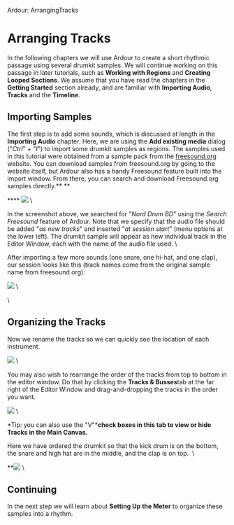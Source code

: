 Ardour: ArrangingTracks

Arranging Tracks
================

In the following chapters we will use Ardour to create a short rhythmic
passage using several drumkit samples. We will continue working on this
passage in later tutorials, such as **Working with Regions** and
**Creating Looped Sections**. We assume that you have read the chapters
in the **Getting Started** section already, and are familiar with
**Importing Audio**, **Tracks** and the **Timeline**.

Importing Samples
-----------------

The first step is to add some sounds, which is discussed at length in
the **Importing Audio** chapter. Here, we are using the **Add existing
media** dialog ("*Ctrl*" + "*I*") to import some drumkit samples as
regions. The samples used in this tutorial were obtained from a sample
pack from the [freesound.org](http://www.freesound.org/) website. You
can download samples from freesound.org by going to the website itself,
but Ardour also has a handy Freesound feature built into the import
window. From there, you can search and download Freesound.org samples
directly.** **

**** ![](static/Ardour3_Freesound.png) \

In the screenshot above, we searched for "*Nord Drum BD*" using the
*Search Freesound* feature of Ardour. Note that we specify that the
audio file should be added "*as new tracks*" and inserted "*at session
start*" (menu options at the lower left). The drumkit sample will appear
as new individual track in the Editor Window, each with the name of the
audio file used. \

After importing a few more sounds (one snare, one hi-hat, and one clap),
our session looks like this (track names come from the original sample
name from freesound.org):

![](static/Ardour3_Freesound_2.png) \

\

Organizing the Tracks
---------------------

Now we rename the tracks so we can quickly see the location of each
instrument.

![](static/Ardour3_Freesound_3.png) \

You may also wish to rearrange the order of the tracks from top to
bottom in the editor window. Do that by clicking the **Tracks &
Busses**tab at the far right of the Editor Window and drag-and-dropping
the tracks in the order you want.

![](static/Ardour3_Freesound_4.png) \

*Tip: you can also use the "V"***check boxes in this tab to view or hide
Tracks in the Main Canvas.**

Here we have ordered the drumkit so that the kick drum is on the bottom,
the snare and high hat are in the middle, and the clap is on top.  \

***![](static/Ardour3_Freesound_6.png)* \

Continuing
----------

In the next step we will learn about **Setting Up the Meter** to
organize these samples into a rhythm.
